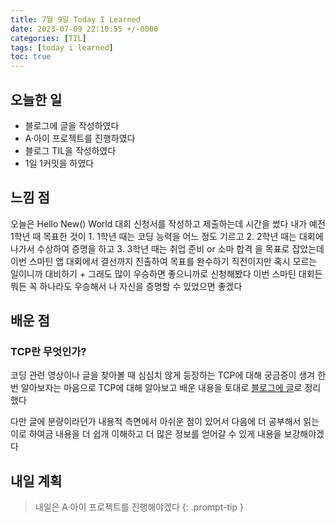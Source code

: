 ```yaml
---
title: 7월 9일 Today I Learned
date: 2023-07-09 22:10:55 +/-0000
categories: [TIL]
tags: [today i learned]
toc: true
---
```


## 오늘한 일

* 블로그에 글을 작성하였다
* A·아이 프로젝트를 진행하였다
* 블로그 TIL을 작성하였다
* 1일 1커밋을 하였다

## 느낌 점

오늘은 Hello New() World 대회 신청서를 작성하고 제출하는데 시간을 썼다 내가 예전 1학년 때 목표한 것이 1. 1학년 때는 코딩 능력을 어느 정도 기르고 2. 2학년 때는 대회에 나가서 수상하여 증명을 하고 3. 3학년 때는 취업 준비 or 소마 합격 을 목표로 잡았는데 이번 스마틴 앱 대회에서 결선까지 진출하여 목표를 완수하기 직전이지만 혹시 모르는 일이니까 대비하기 + 그래도 많이 우승하면 좋으니까로 신청해봤다 이번 스마틴 대회든 뭐든 꼭 하나라도 우승해서 나 자신을 증명할 수 있었으면 좋겠다

## 배운 점

### TCP란 무엇인가?

코딩 관련 영상이나 글을 찾아볼 때 심심치 않게 등장하는 TCP에 대해 궁금증이 생겨
한번 알아보자는 마음으로 TCP에 대해 알아보고 배운 내용을 토대로 [블로그에 글](https://jangwoojun.github.io/posts/TCP%EB%9E%80-%EB%AC%B4%EC%97%87%EC%9D%B8%EA%B0%80/)로 정리했다

다만 글에 분량이라던가 내용적 측면에서 아쉬운 점이 있어서 다음에 더 공부해서 읽는이로 하여금 내용을 더 쉽개 이해하고 더 많은 정보를 얻어갈 수 있게 내용을 보강해야겠다

## 내일 계획

> 내일은 A·아이 프로젝트를 진행해야겠다
{: .prompt-tip }
